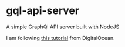 # gql-api-server
A simple GraphQl API server built with NodeJS

I am following [this tutorial](https://www.digitalocean.com/community/tutorials/how-to-set-up-a-graphql-api-server-in-node-js) from DigitalOcean.